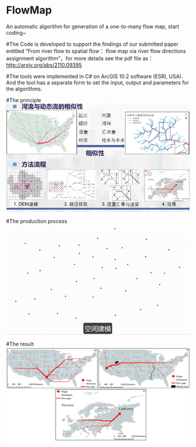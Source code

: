 # FlowMap
An automatic algorithm for generation of a one-to-many flow map, start coding~

#The Code is developed to support the findings of our submitted paper entitled “From river flow to spatial flow： flow map via river flow directions assignment algorithm"，for more details see the pdf file as：http://arxiv.org/abs/2110.09395

#The tools were implemented in C# on ArcGIS 10.2 software (ESRI, USA). And the tool has a separate form to set the input, output and parameters for the algorithms.

#The principle
![image](https://github.com/TrentonWei/FlowMap/blob/master/%E5%8E%9F%E7%90%86.png)

#The production process 
![image](https://github.com/TrentonWei/FlowMap/blob/master/Process.gif)

#The result 
![image](https://github.com/TrentonWei/FlowMap/blob/master/Result.tif)

